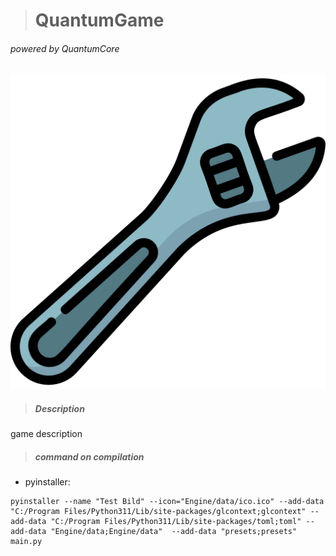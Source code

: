 > # QuantumGame
###### powered by QuantumCore

![icon](Engine/data/Logo.png)

> ##### Description
game description

> ##### command on compilation
* pyinstaller:
```shell
pyinstaller --name "Test Bild" --icon="Engine/data/ico.ico" --add-data "C:/Program Files/Python311/Lib/site-packages/glcontext;glcontext" --add-data "C:/Program Files/Python311/Lib/site-packages/toml;toml" --add-data "Engine/data;Engine/data"  --add-data "presets;presets" main.py
```
